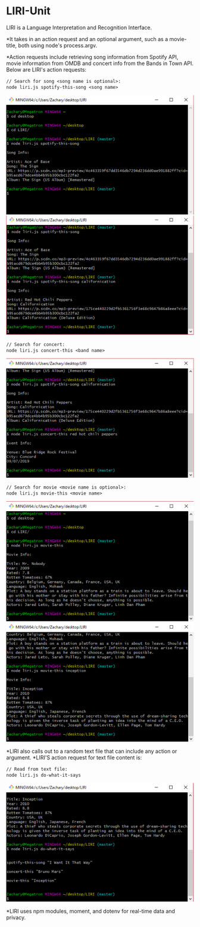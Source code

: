 # LIRI-Unit
LIRI is a Language Interpretation and Recognition Interface.

*It takes in an action request and an optional argument,
such as a movie-title, both using node's process.argv.

*Action requests include retrieving song information from Spotify API, movie information from OMDB and concert info from the Bands in Town API. Below are LIRI's action requests:

```
// Search for song <song name is optional>:
node liri.js spotify-this-song <song name>
```
![img](spotify-this-song-default.png)
![img](spotify-this-song-input.png)

```
// Search for concert:
node liri.js concert-this <band name>
```
![img](concert-this-input.png)

```
// Search for movie <movie name is optional>:
node liri.js movie-this <movie name>
```
![img](movie-this-default.png)
![img](movie-this-input.png)

*LIRI also calls out to a random text file that can include any action or argument. *LIRI'S action request for text file content is:

```
// Read from text file:
node liri.js do-what-it-says
```
![img](do-what-it-says.png)

*LIRI uses npm modules, moment, and dotenv for real-time data and privacy.